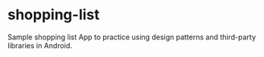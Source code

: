# shopping-list
Sample shopping list App to practice using design patterns and third-party libraries in Android.
